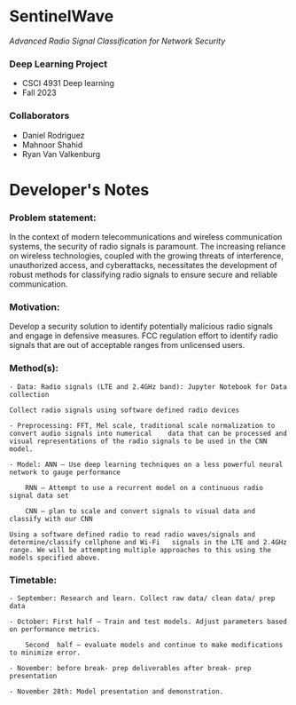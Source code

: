 # SentinelWave 
*Advanced Radio Signal Classification for Network Security*

### Deep Learning Project
- CSCI 4931 Deep learning
- Fall 2023

### Collaborators
- Daniel Rodriguez
- Mahnoor Shahid
- Ryan Van Valkenburg

# Developer's Notes
### Problem statement: 
In the context of modern telecommunications and wireless communication systems, the security of radio signals is paramount. The increasing reliance on wireless technologies, coupled with the growing threats of interference, unauthorized access, and cyberattacks, necessitates the development of robust methods for classifying radio signals to ensure secure and reliable communication. 

### Motivation: 
Develop a security solution to identify potentially malicious radio signals and engage in defensive measures. FCC regulation effort to identify radio signals that are out of acceptable ranges from unlicensed users. 

### Method(s): 

	- Data: Radio signals (LTE and 2.4GHz band): Jupyter Notebook for Data collection 

	Collect radio signals using software defined radio devices 

	- Preprocessing: FFT, Mel scale, traditional scale normalization to convert audio signals into numerical 	data that can be processed and visual representations of the radio signals to be used in the CNN model. 

	- Model: ANN – Use deep learning techniques on a less powerful neural network to gauge performance 

        RNN – Attempt to use a recurrent model on a continuous radio signal data set 

        CNN – plan to scale and convert signals to visual data and classify with our CNN 

	Using a software defined radio to read radio waves/signals and determine/classify cellphone and Wi-Fi 	signals in the LTE and 2.4GHz range. We will be attempting multiple approaches to this using the models	specified above. 
 
### Timetable: 
	- September: Research and learn. Collect raw data/ clean data/ prep data 

	- October: First half – Train and test models. Adjust parameters based on performance metrics.  

        Second 	half – evaluate models and continue to make modifications to minimize error. 

    - November: before break- prep deliverables after break- prep presentation 

    - November 28th: Model presentation and demonstration.